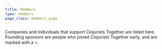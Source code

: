 ```yaml
---
title: Members
type: members
page_class: members_page
---
```


Companies and Individuals that support Clojurists Together are listed here. Founding sponsors are people who joined Clojurists Together early, and are marked with a ⭐️.

